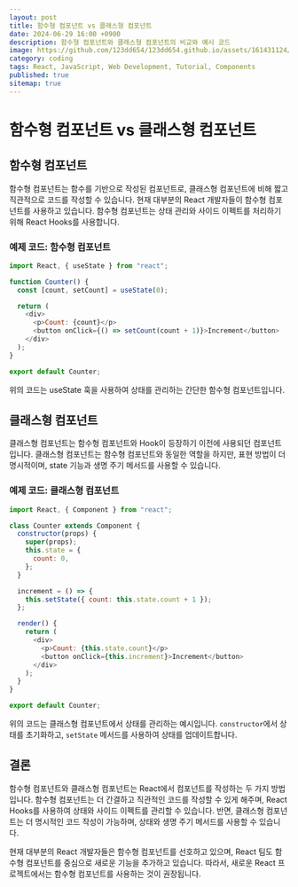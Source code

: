 ```yaml
---
layout: post
title: 함수형 컴포넌트 vs 클래스형 컴포넌트
date: 2024-06-29 16:00 +0900
description: 함수형 컴포넌트와 클래스형 컴포넌트의 비교와 예시 코드
image: https://github.com/123dd654/123dd654.github.io/assets/161431124/4c7e2466-9070-408b-8b29-3c3e33e7e1b4
category: coding
tags: React, JavaScript, Web Development, Tutorial, Components
published: true
sitemap: true
---
```


# 함수형 컴포넌트 vs 클래스형 컴포넌트

## 함수형 컴포넌트

함수형 컴포넌트는 함수를 기반으로 작성된 컴포넌트로, 클래스형 컴포넌트에 비해 짧고 직관적으로 코드를 작성할 수 있습니다. 현재 대부분의 React 개발자들이 함수형 컴포넌트를 사용하고 있습니다. 함수형 컴포넌트는 상태 관리와 사이드 이펙트를 처리하기 위해 React Hooks를 사용합니다.

### 예제 코드: 함수형 컴포넌트

```javascript
import React, { useState } from "react";

function Counter() {
  const [count, setCount] = useState(0);

  return (
    <div>
      <p>Count: {count}</p>
      <button onClick={() => setCount(count + 1)}>Increment</button>
    </div>
  );
}

export default Counter;
```

위의 코드는 useState 훅을 사용하여 상태를 관리하는 간단한 함수형 컴포넌트입니다.

## 클래스형 컴포넌트

클래스형 컴포넌트는 함수형 컴포넌트와 Hook이 등장하기 이전에 사용되던 컴포넌트입니다. 클래스형 컴포넌트는 함수형 컴포넌트와 동일한 역할을 하지만, 표현 방법이 더 명시적이며, state 기능과 생명 주기 메서드를 사용할 수 있습니다.

### 예제 코드: 클래스형 컴포넌트

```javascript
import React, { Component } from "react";

class Counter extends Component {
  constructor(props) {
    super(props);
    this.state = {
      count: 0,
    };
  }

  increment = () => {
    this.setState({ count: this.state.count + 1 });
  };

  render() {
    return (
      <div>
        <p>Count: {this.state.count}</p>
        <button onClick={this.increment}>Increment</button>
      </div>
    );
  }
}

export default Counter;
```

위의 코드는 클래스형 컴포넌트에서 상태를 관리하는 예시입니다. `constructor`에서 상태를 초기화하고, `setState` 메서드를 사용하여 상태를 업데이트합니다.

## 결론

함수형 컴포넌트와 클래스형 컴포넌트는 React에서 컴포넌트를 작성하는 두 가지 방법입니다. 함수형 컴포넌트는 더 간결하고 직관적인 코드를 작성할 수 있게 해주며, React Hooks를 사용하여 상태와 사이드 이펙트를 관리할 수 있습니다. 반면, 클래스형 컴포넌트는 더 명시적인 코드 작성이 가능하며, 상태와 생명 주기 메서드를 사용할 수 있습니다.

현재 대부분의 React 개발자들은 함수형 컴포넌트를 선호하고 있으며, React 팀도 함수형 컴포넌트를 중심으로 새로운 기능을 추가하고 있습니다. 따라서, 새로운 React 프로젝트에서는 함수형 컴포넌트를 사용하는 것이 권장됩니다.
